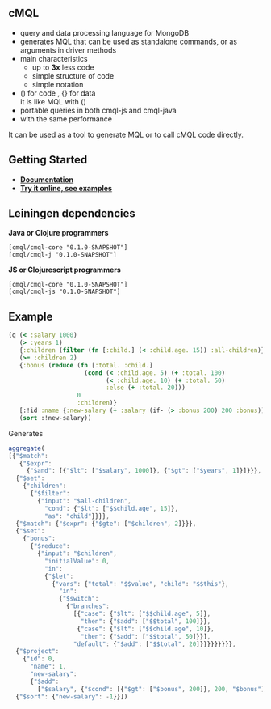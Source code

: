 ## cMQL

- query and data processing language for MongoDB
- generates MQL that can be used as standalone commands, or as arguments in driver methods
- main characteristics
  - up to **3x** less code
  - simple structure of code
  - simple notation
- () for code , {} for data       
  it is like MQL with ()
- portable queries in both cmql-js and cmql-java      
- with the same performance

It can be used as a tool to generate MQL or to call cMQL code directly.

## Getting Started

- [**Documentation**](http://cmql.org/)
- [**Try it online, see examples**](http://cmql.org/play)

## Leiningen dependencies

**Java or Clojure programmers**

```
[cmql/cmql-core "0.1.0-SNAPSHOT"]
[cmql/cmql-j "0.1.0-SNAPSHOT"]
```

**JS or Clojurescript programmers**

```
[cmql/cmql-core "0.1.0-SNAPSHOT"]
[cmql/cmql-js "0.1.0-SNAPSHOT"]
```

## Example

```clojure
(q (< :salary 1000)
   (> :years 1)
   {:children (filter (fn [:child.] (< :child.age. 15)) :all-children)}
   (>= :children 2)
   {:bonus (reduce (fn [:total. :child.]
                     (cond (< :child.age. 5) (+ :total. 100)
                           (< :child.age. 10) (+ :total. 50)
                           :else (+ :total. 20)))
                   0
                   :children)}
   [:!id :name {:new-salary (+ :salary (if- (> :bonus 200) 200 :bonus))}]
   (sort :!new-salary))
```

Generates

```js
aggregate(
[{"$match":
   {"$expr":
     {"$and": [{"$lt": ["$salary", 1000]}, {"$gt": ["$years", 1]}]}}},
  {"$set":
    {"children":
      {"$filter":
        {"input": "$all-children",
          "cond": {"$lt": ["$$child.age", 15]},
          "as": "child"}}}},
  {"$match": {"$expr": {"$gte": ["$children", 2]}}},
  {"$set":
    {"bonus":
      {"$reduce":
        {"input": "$children",
          "initialValue": 0,
          "in":
          {"$let":
            {"vars": {"total": "$$value", "child": "$$this"},
              "in":
              {"$switch":
                {"branches":
                  [{"case": {"$lt": ["$$child.age", 5]},
                    "then": {"$add": ["$$total", 100]}},
                   {"case": {"$lt": ["$$child.age", 10]},
                    "then": {"$add": ["$$total", 50]}}],
                  "default": {"$add": ["$$total", 20]}}}}}}}}},
  {"$project":
    {"id": 0,
      "name": 1,
      "new-salary":
      {"$add":
        ["$salary", {"$cond": [{"$gt": ["$bonus", 200]}, 200, "$bonus"]}]}}},
  {"$sort": {"new-salary": -1}}])
```


